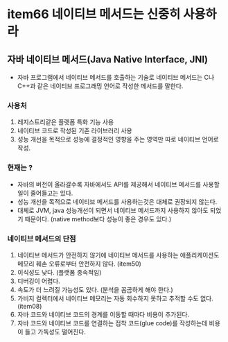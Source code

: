 # item66 네이티브 메서드는 신중히 사용하라



## 자바 네이티브 메서드(Java Native Interface, JNI)

- 자바 프로그램에서 네이티브 메서드를 호출하는 기술로 네이티브 메서드는 C나 C++과 같은 네이티브 프로그래밍 언어로 작성한 메서드를 말한다. 



### 사용처

1. 레지스트리같은 플랫폼 특화 기능 사용
2. 네이티브 코드로 작성된 기존 라이브러리 사용
3. 성능 개선을 목적으로 성능에 결정적인 영향을 주는 영역만 따로 네이티브 언어로 작성. 



### 현재는 ?

- 자바의 버전이 올라갈수록 자바에서도 API를 제공해서 네이티브 메서드를 사용할 일이 줄어들고는 있다.
- 성능 개선을 목적으로 네이티브 메서드를 사용하는것은 대체로 권장되지 않는다. 
- 대체로 JVM, java 성능개선이 되면서 네이티브 메서드까지 사용하지 않아도 되었기 때문이다. (native method보다 성능이 좋은 경우도 있다.)



### 네이티브 메서드의 단점

1. 네이티브 메서드가 안전하지 않기에 네이티브 메서드를 사용하는 애플리케이션도 메모리 훼손 오류로부터 안전하지 않다.  (item50)
2. 이식성도 낮다.  (플랫폼 종속적임)
3. 디버깅이 어렵다.
4. 속도가 더 느려질 가능성도 있다. (분석을 꼼곰하게 해야 한다.)
5. 가비지 컬렉터에서 네이티브 메모리는 자동 회수하지 못하고 추적할 수도 없다.  (item08)
6. 자바 코드와 네이티브 코드의 경계를 이동할 때마다 비용이 추가된다. 
7. 자바 코드와 네이티브 코드를 연결하는 접착 코드(glue code)를 작성하는데 비용이 들고 가독성도 떨어진다. 

#### 